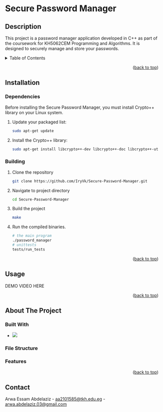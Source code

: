 <a name="readme-top"></a>
# Secure Password Manager

## Description
This project is a password manager application developed in C++ as part of the coursework for KH5062CEM Programming and Algorithms. It is designed to securely manage and store your passwords.


<!-- TABLE OF CONTENTS -->
<details>
  <summary>Table of Contents</summary>
  <ol>
    <li><a href="#installation">Installation</a></li>
    <ul>
        <li><a href="#dependencies">Dependencies</a></li>
        <li><a href="#building">Building</a></li>
      </ul>
    <li>
      <a href="#usage">Usage</a>
    </li>
    <li>
      <a href="#usage">About The Project</a>
      <ul>
        <li><a href="#built-with">Built With</a></li>
        <li><a href="#file-structure">File Structure</a></li>
        <li><a href="#features">Features</a></li>
      </ul>
    </li>
    <li><a href="#contact">Contact</a></li>
  </ol>
</details>

<p align="right">(<a href="#readme-top">back to top</a>)</p>

## Installation

### Dependencies
Before installing the Secure Password Manager, you must install Crypto++ library on your Linux system.

1. Update your packaged list:
   ```bash
   sudo apt-get update
   ```
2. Install the Crypto++ library:
   ```bash
   sudo apt-get install libcrypto++-dev libcrypto++-doc libcrypto++-utils
   ```

### Building 
1. Clone the repository
   ```bash
   git clone https://github.com/IryVk/Secure-Password-Manager.git
   ```
2. Navigate to project directory
   ```bash
   cd Secure-Password-Manager
   ```
3. Build the project
   ```bash
   make
   ```
4. Run the compiled binaries.
   ```bash
   # the main program
   ./password_manager
   # unittests
   tests/run_tests
   ```
<p align="right">(<a href="#readme-top">back to top</a>)</p>

## Usage

DEMO VIDEO HERE

<p align="right">(<a href="#readme-top">back to top</a>)</p>

## About The Project

### Built With

+ <img src="https://img.shields.io/badge/-C++-blue?logo=cplusplus">

### File Structure

### Features

<p align="right">(<a href="#readme-top">back to top</a>)</p>

## Contact

Arwa Essam Abdelaziz - aa2101585@tkh.edu.eg - arwa.abdelaziz.03@gmail.com
